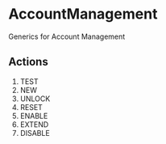 # AccountManagement
Generics for Account Management

## Actions
1. TEST
2. NEW
3. UNLOCK
4. RESET
5. ENABLE
6. EXTEND
7. DISABLE